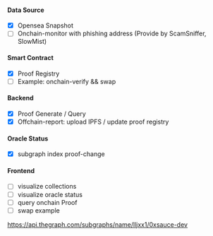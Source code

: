 
#### Data Source
- [x] Opensea Snapshot
- [ ] Onchain-monitor with phishing address (Provide by ScamSniffer, SlowMist)

#### Smart Contract
- [x] Proof Registry
- [ ] Example: onchain-verify && swap

#### Backend
- [x] Proof Generate / Query
- [x] Offchain-report: upload IPFS / update proof registry

#### Oracle Status
- [x] subgraph index proof-change

#### Frontend
- [ ] visualize collections
- [ ] visualize oracle status
- [ ] query onchain Proof
- [ ] swap example

https://api.thegraph.com/subgraphs/name/lljxx1/0xsauce-dev